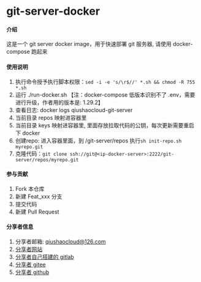# git-server-docker

#### 介绍
这是一个 git server docker image，用于快速部署 git 服务器, 请使用 docker-compose 跑起来

#### 使用说明

1.  执行命令授予执行脚本权限：`sed -i -e 's/\r$//' *.sh && chmod -R 755 *.sh`
2.  运行 ./run-docker.sh 【注：docker-compose 低版本识别不了 .env，需要进行升级，作者用的版本是: 1.29.2】
3.  查看日志: docker logs qiushaocloud-git-server
4. 当前目录 repos 映射进容器里
5. 当前目录 keys 映射进容器里, 里面存放拉取代码的公钥，每次更新需要重启下 docker
6. 创建repo: 进入容器里面，到 /git-server/repos 执行`sh init-repo.sh myrepo.git`
7. 克隆代码：`git clone ssh://git@<ip-docker-server>:2222/git-server/repos/myrepo.git`

#### 参与贡献

1.  Fork 本仓库
2.  新建 Feat_xxx 分支
3.  提交代码
4.  新建 Pull Request


#### 分享者信息

1. 分享者邮箱: qiushaocloud@126.com
2. [分享者网站](https://www.qiushaocloud.top)
3. [分享者自己搭建的 gitlab](https://gitlab.qiushaocloud.top/qiushaocloud) 
3. [分享者 gitee](https://gitee.com/qiushaocloud/dashboard/projects) 
3. [分享者 github](https://github.com/qiushaocloud?tab=repositories) 